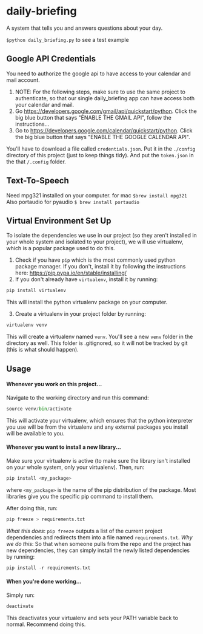 # daily-briefing
A system that tells you and answers questions about your day.

`$python daily_briefing.py` to see a test example

## Google API Credentials
You need to authorize the google api to have access to your calendar and mail account.

1. NOTE: For the following steps, make sure to use the same project to authenticate, so that our single daily_briefing app can have access both your calendar and mail.
2. Go https://developers.google.com/gmail/api/quickstart/python. Click the big blue button that says "ENABLE THE GMAIL API", follow the instructions...
3. Go to https://developers.google.com/calendar/quickstart/python. Click the big blue button that says "ENABLE THE GOOGLE CALENDAR API".

You'll have to download a file called `credentials.json`. Put it in the `./config` directory of this project (just to keep things tidy). And put the `token.json` in the that `/.config` folder.

## Text-To-Speech
Need mpg321 installed on your computer. for mac `$brew install mpg321`
Also portaudio for pyaudio `$ brew install portaudio`

## Virtual Environment Set Up
To isolate the dependencies we use in our project (so they aren't installed in your whole system and isolated to your project), we will use virtualenv, which is a popular package used to do this.

1. Check if you have `pip` which is the most commonly used python package manager. If you don't, install it by following the instructions here: https://pip.pypa.io/en/stable/installing/
2. If you don't already have `virtualenv`, install it by running:

```python
pip install virtualenv
```
This will install the python virtualenv package on your computer.

3. Create a virtualenv in your project folder by running:

```python
virtualenv venv
```
This will create a virtualenv named  `venv`. You'll see a new `venv` folder in the directory as well. This folder is .gitignored, so it will not be tracked by git (this is what should happen).

## Usage

#### Whenever you work on this project...
Navigate to the working directory and run this command:

```python
source venv/bin/activate
```

This will activate your virtualenv, which ensures that the python interpreter you use will be from the virtualenv and any external packages you install will be available to you.

#### Whenever you want to install a new library...

Make sure your virtualenv is active (to make sure the library isn't installed on your whole system, only your virtualenv). Then, run:

```python
pip install <my_package>
```
where `<my_package>` is the name of the pip distribution of the package. Most libraries give you the specific pip command to install them.

After doing this, run:

```python
pip freeze > requirements.txt
```
*What this does*: `pip freeze` outputs a list of the current project dependencies and redirects them into a file named `requirements.txt`.
*Why we do this*: So that when someone pulls from the repo and the project has new dependencies, they can simply install the newly listed dependencies by running:
```python
pip install -r requirements.txt
```

#### When you're done working...
Simply run:

```python
deactivate
```
This deactivates your virtualenv and sets your PATH variable back to normal. Recommend doing this.
